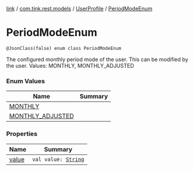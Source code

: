 [link](../../../index.md) / [com.tink.rest.models](../../index.md) / [UserProfile](../index.md) / [PeriodModeEnum](./index.md)

# PeriodModeEnum

`@JsonClass(false) enum class PeriodModeEnum`

The configured monthly period mode of the user. This can be modified by the user.
Values: MONTHLY, MONTHLY_ADJUSTED

### Enum Values

| Name | Summary |
|---|---|
| [MONTHLY](-m-o-n-t-h-l-y.md) |  |
| [MONTHLY_ADJUSTED](-m-o-n-t-h-l-y_-a-d-j-u-s-t-e-d.md) |  |

### Properties

| Name | Summary |
|---|---|
| [value](value.md) | `val value: `[`String`](https://kotlinlang.org/api/latest/jvm/stdlib/kotlin/-string/index.html) |
